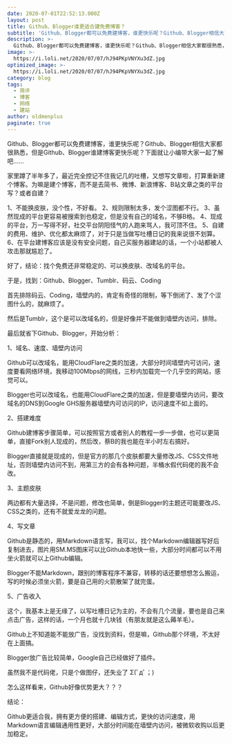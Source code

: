 ```yaml
---
date: 2020-07-01T22:52:13.000Z
layout: post
title: Github、Blogger谁更适合建免费博客？
subtitle: 'Github、Blogger都可以免费建博客，谁更快乐呢？Github、Blogger相信大家都很熟悉，但是Github、Blogger谁建博客更快乐呢？下面就让小编带大家一起了解吧......'
description: >-
  Github、Blogger都可以免费建博客，谁更快乐呢？Github、Blogger相信大家都很熟悉，但是Github、Blogger谁建博客更快乐呢？下面就让小编带大家一起了解吧......
image: >-
  https://i.loli.net/2020/07/07/hJ94PKpVNYXu3dZ.jpg
optimized_image: >-
  https://i.loli.net/2020/07/07/hJ94PKpVNYXu3dZ.jpg
category: blog
tags:
  - 简评
  - 博客
  - 网络
  - 建站
author: oldmenplus
paginate: true
---
```

Github、Blogger都可以免费建博客，谁更快乐呢？Github、Blogger相信大家都很熟悉，但是Github、Blogger谁建博客更快乐呢？下面就让小编带大家一起了解吧......

家里蹲了半年多了，最近完全控记不住我记几的吐槽，又想写文章啦，打算重新建个博客。为嘛是建个博客，而不是去简书、微博、新浪博客、B站文章之类的平台写？或者自建？

1、不能换皮肤，没个性，不好看。
2、规则限制太多，发个涩图都不行。
3、虽然现成的平台更容易被搜索到也稳定，但是没有自己的域名，不够B格。
4、现成的平台，万一写得不好，社交平台阴阳怪气的人跑来骂人，我可顶不住。
5、自建的费用、维护、优化都太麻烦了，对于只是当做写吐槽日记的我来说很不划算。
6、在平台建博客应该是没有安全问题，自己买服务器建站的话，一个小站都被人攻击那就尴尬了。

好了，结论：找个免费还非常稳定的、可以换皮肤、改域名的平台。

于是，找到：Github、Blogger、Tumblr、码云、Coding

首先排除码云、Coding，墙壁内的，肯定有奇怪的限制，等下倒闭了、发了个涩图什么的，就麻烦了。

然后是Tumblr，这个是可以改域名的，但是好像并不能做到墙壁内访问，排除。

最后就省下Github、Blogger，开始分析：


1、域名、速度、墙壁内访问

Github可以改域名，能用CloudFlare之类的加速，大部分时间墙壁内可访问，速度要看网络环境，我移动100Mbps的网线，三秒内加载完一个几乎空的网站，感觉可以。

Blogger也可以改域名，也能用CloudFlare之类的加速，但是要墙壁内访问，要改域名的DNS到Google GHS服务器墙壁内可访问的IP，访问速度不如上面的。

2、搭建难度

Github建博客步骤简单，可以按照官方或者别人的教程一步一步做，也可以更简单，直接Fork别人现成的，然后改，蔡B的我也能在半小时左右搞好。

Blogger直接就是现成的，但是官方的那几个皮肤都要大量修改JS、CSS文件地址，否则墙壁内访问不到，用第三方的会有各种问题，半桶水假代码佬的我不会改。

3、主题皮肤

两边都有大量选择，不是问题，修改也简单，倒是Blogger的主题还可能要改JS、CSS之类的，还有不就爱龙龙的问题。

4、写文章

Github是静态的，用Markdown语言写，我可以，找个Markdown编辑器写好后复制进去，图片用SM.MS图床可以比Github本地快一些，大部分时间都可以不用坐火箭就可以上Github编辑。

Blogger不能Markdown，跟别的博客程序不兼容，转移的话还要想想怎么搬运，写的时候必须坐火箭，要是自己用的火箭散架了就完蛋。

5、广告收入

这个，我基本上是无缘了，以写吐槽日记为主的，不会有几个流量，要也是自己来点击广告，这样的话，一个月也就十几块钱（有朋友就是这么薅羊毛）。

Github上不知道能不能放广告，没找到资料，但是嘛，Github那个环境，不太好在上面搞。

Blogger放广告比较简单，Google自己已经做好了插件。


虽然我不是代码佬，只是个做图仔，还失业了   Σ(ﾟдﾟ；)

怎么这样看来，Github好像优势更大？？？

结论：

Github更适合我，拥有更方便的搭建、编辑方式，更快的访问速度，用Markdown语言编辑通用性更好，大部分时间能在墙壁内访问，被微软收购以后更加稳定。